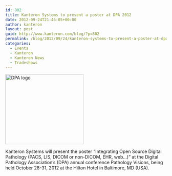 ```yaml
---
id: 802
title: Kanteron Systems to present a poster at DPA 2012
date: 2012-09-24T21:46:05+00:00
author: kanteron
layout: post
guid: http://www.kanteron.com/blog/?p=802
permalink: /blog/2012/09/24/kanteron-systems-to-present-a-poster-at-dpa-2012/
categories:
  - Events
  - Kanteron
  - Kanteron News
  - Tradeshows
---
```

[<img class="aligncenter" src="https://digitalpathologyassociation.org/_data/files/_header_news/2_Pathology_Visions.jpg" alt="DPA logo" width="244" height="218" />](https://digitalpathologyassociation.org)

Kanteron Systems will present the poster “Integrating Open Source Digital Pathology (PACS, LIS, DICOM or non-DICOM, EHR, web&#8230;)” at the Digital Pathology Association’s (DPA) annual conference Pathology Visions, being held October 28-31, 2012 at the Hilton Hotel in Baltimore, MD (USA).

&nbsp;